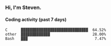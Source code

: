 ### Hi, I'm Steven.

#### Coding activity (past 7 days)
```
C      ▓▓▓▓▓▓▓▓▓▓▓▓▓▓▓▓▓▓▓▓▓▓▓▓▓▓▓▓▓▓  64.52%
other  ▓▓▓▓▓▓▓▓▓▓▓▓▓                   28.00%
Bash   ▓▓▓                              7.47%
```
